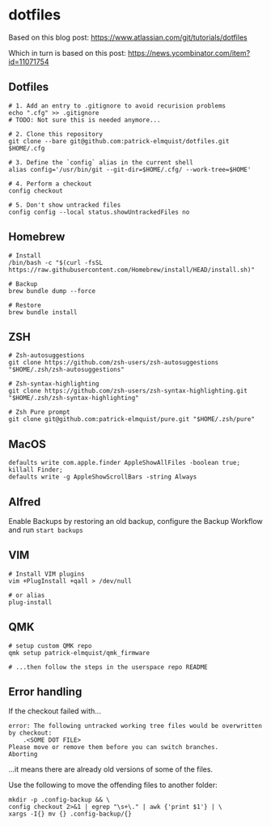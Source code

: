 # dotfiles

Based on this blog post: https://www.atlassian.com/git/tutorials/dotfiles

Which in turn is based on this post: https://news.ycombinator.com/item?id=11071754

## Dotfiles
```shell
# 1. Add an entry to .gitignore to avoid recurision problems
echo ".cfg" >> .gitignore
# TODO: Not sure this is needed anymore...

# 2. Clone this repository
git clone --bare git@github.com:patrick-elmquist/dotfiles.git $HOME/.cfg

# 3. Define the `config` alias in the current shell
alias config='/usr/bin/git --git-dir=$HOME/.cfg/ --work-tree=$HOME'

# 4. Perform a checkout
config checkout

# 5. Don't show untracked files
config config --local status.showUntrackedFiles no
```

## Homebrew
```shell
# Install
/bin/bash -c "$(curl -fsSL https://raw.githubusercontent.com/Homebrew/install/HEAD/install.sh)"

# Backup
brew bundle dump --force

# Restore
brew bundle install
```

## ZSH
```shell
# Zsh-autosuggestions
git clone https://github.com/zsh-users/zsh-autosuggestions "$HOME/.zsh/zsh-autosuggestions"

# Zsh-syntax-highlighting
git clone https://github.com/zsh-users/zsh-syntax-highlighting.git "$HOME/.zsh/zsh-syntax-highlighting"

# Zsh Pure prompt
git clone git@github.com:patrick-elmquist/pure.git "$HOME/.zsh/pure"
```

## MacOS
```shell
defaults write com.apple.finder AppleShowAllFiles -boolean true; killall Finder;
defaults write -g AppleShowScrollBars -string Always
```
## Alfred
Enable Backups by restoring an old backup, configure the Backup Workflow and run `start backups`

## VIM
```shell
# Install VIM plugins
vim +PlugInstall +qall > /dev/null

# or alias
plug-install
```

## QMK
```shell
# setup custom QMK repo
qmk setup patrick-elmquist/qmk_firmware

# ...then follow the steps in the userspace repo README
```

## Error handling
If the checkout failed with...
```shell
error: The following untracked working tree files would be overwritten by checkout:
    .<SOME DOT FILE>
Please move or remove them before you can switch branches.
Aborting
```

...it means there are already old versions of some of the files.

Use the following to move the offending files to another folder:
```shell
mkdir -p .config-backup && \
config checkout 2>&1 | egrep "\s+\." | awk {'print $1'} | \
xargs -I{} mv {} .config-backup/{}
```
